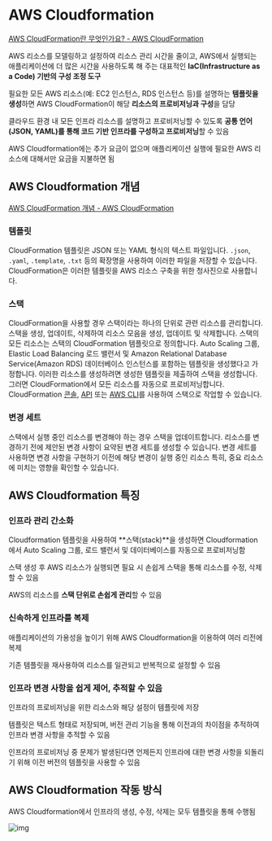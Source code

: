 # **AWS Cloudformation**

[AWS CloudFormation란 무엇인가요? - AWS CloudFormation](https://docs.aws.amazon.com/ko_kr/AWSCloudFormation/latest/UserGuide/Welcome.html)

AWS 리소스를 모델링하고 설정하여 리소스 관리 시간을 줄이고, AWS에서 실행되는 애플리케이션에 더 많은 시간을 사용하도록 해 주는 대표적인 **IaC(Infrastructure as a Code) 기반의 구성 조정 도구**

필요한 모든 AWS 리소스(예: EC2 인스턴스, RDS 인스턴스 등)를 설명하는 **템플릿을 생성**하면 AWS CloudFormation이 해당 **리소스의 프로비저닝과 구성**을 담당

클라우드 환경 내 모든 인프라 리소스를 설명하고 프로비저닝할 수 있도록 **공통 언어(JSON, YAML)를 통해 코드 기반 인프라를 구성하고 프로비저닝**할 수 있음

AWS Cloudformation에는 추가 요금이 없으며 애플리케이션 실행에 필요한 AWS 리소스에 대해서만 요금을 지불하면 됨

## **AWS Cloudformation 개념**

[AWS CloudFormation 개념 - AWS CloudFormation](https://docs.aws.amazon.com/ko_kr/AWSCloudFormation/latest/UserGuide/cfn-whatis-concepts.html)

### ****템플릿****

CloudFormation 템플릿은 JSON 또는 YAML 형식의 텍스트 파일입니다. `.json`, `.yaml`, `.template`, `.txt` 등의 확장명을 사용하여 이러한 파일을 저장할 수 있습니다. CloudFormation은 이러한 템플릿을 AWS 리소스 구축을 위한 청사진으로 사용합니다.

### **스택**

CloudFormation을 사용할 경우 스택이라는 하나의 단위로 관련 리소스를 관리합니다. 스택을 생성, 업데이트, 삭제하여 리소스 모음을 생성, 업데이트 및 삭제합니다. 스택의 모든 리소스는 스택의 CloudFormation 템플릿으로 정의합니다. Auto Scaling 그룹, Elastic Load Balancing 로드 밸런서 및 Amazon Relational Database Service(Amazon RDS) 데이터베이스 인스턴스를 포함하는 템플릿을 생성했다고 가정합니다. 이러한 리소스를 생성하려면 생성한 템플릿을 제출하여 스택을 생성합니다. 그러면 CloudFormation에서 모든 리소스를 자동으로 프로비저닝합니다. CloudFormation [콘솔](https://console.aws.amazon.com/cloudformation/), [API](https://docs.aws.amazon.com/AWSCloudFormation/latest/APIReference/) 또는 [AWS CLI](https://docs.aws.amazon.com/cli/latest/reference/cloudformation)를 사용하여 스택으로 작업할 수 있습니다.

### **변경 세트**

스택에서 실행 중인 리소스를 변경해야 하는 경우 스택을 업데이트합니다. 리소스를 변경하기 전에 제안된 변경 사항이 요약된 변경 세트를 생성할 수 있습니다. 변경 세트를 사용하면 변경 사항을 구현하기 이전에 해당 변경이 실행 중인 리소스 특히, 중요 리소스에 미치는 영향을 확인할 수 있습니다.

## **AWS Cloudformation 특징**

### **인프라 관리 간소화**

Cloudformation 템플릿을 사용하여 **스택(stack)**을 생성하면 Cloudformation에서 Auto Scaling 그룹, 로드 밸런서 및 데이터베이스를 자동으로 프로비저닝함

스택 생성 후 AWS 리소스가 실행되면 필요 시 손쉽게 스택을 통해 리소스를 수정, 삭제할 수 있음

AWS의 리소스를 **스택 단위로 손쉽게 관리**할 수 있음

### **신속하게 인프라를 복제**

애플리케이션의 가용성을 높이기 위해 AWS Cloudformation을 이용하여 여러 리전에 복제

기존 템플릿을 재사용하여 리소스를 일관되고 반복적으로 설정할 수 있음

### **인프라 변경 사항을 쉽게 제어, 추적할 수 있음**

인프라의 프로비저닝을 위한 리소스와 해당 설정이 템플릿에 저장

템플릿은 텍스트 형태로 저장되며, 버전 관리 기능을 통해 이전과의 차이점을 추적하여 인프라 변경 사항을 추적할 수 있음

인프라의 프로비저닝 중 문제가 발생된다면 언제든지 인프라에 대한 변경 사항을 되돌리기 위해 이전 버전의 템플릿을 사용할 수 있음

## **AWS Cloudformation 작동 방식**

AWS Cloudformation에서 인프라의 생성, 수정, 삭제는 모두 템플릿을 통해 수행됨

![img](https://lh7-us.googleusercontent.com/-sQEVefTZPI54ezVF2rkAozVf5KTZRe_e7hSu-KiVFMxHN9s0VkZRXop2yZL6gVKbXqhHPxPz2uWYLusjEETv_bwY9lQ1QsKZCwBZ5rPO6Nyp3l4B1IWbA8Yg1nZpmSxc0235Fklm8O7ihE-pXRhCA)
